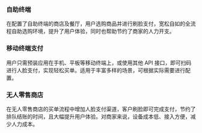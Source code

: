 ### 自助终端
在配置了自助终端的商店及餐厅，用户选购商品并进行刷脸支付，宽松自如的全流程自助选购环境，提升了用户体验，同时也帮助节约了商家的人力开支。

### 移动终端支付
用户只需预装应用在手机、平板等移动终端上，或使用其他 API 接口，即可扫码进行人脸支付，实现轻松买单。适用于丰富多样的场景，可根据实际需要进行配置。

### 无人零售商店
在无人零售商店的买单流程中增加人脸支付渠道，客户刷脸即可完成支付，节约了排队结账的时间，且大幅提升用户体验。对商家来说，设备成本低、接入方便，减少人力成本。 
